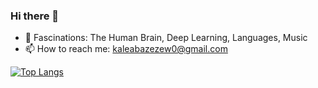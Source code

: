 ### Hi there 👋

- 🔭 Fascinations: The Human Brain, Deep Learning, Languages, Music
- 📫 How to reach me: kaleabazezew0@gmail.com
  
[![Top Langs](https://github-readme-stats.vercel.app/api/top-langs/?username=kaleab-a&layout=donut)](https://github.com/kaleab-a/github-readme-stats)


<!--
**Kaleab-A/Kaleab-A** is a ✨ _special_ ✨ repository because its `README.md` (this file) appears on your GitHub profile.

Here are some ideas to get you started:


- 🌱 I’m currently learning ...
- 👯 I’m looking to collaborate on ...
- 🤔 I’m looking for help with ...
- 💬 Ask me about ...

- 😄 Pronouns: ...
- ⚡ Fun fact: ...
-->
